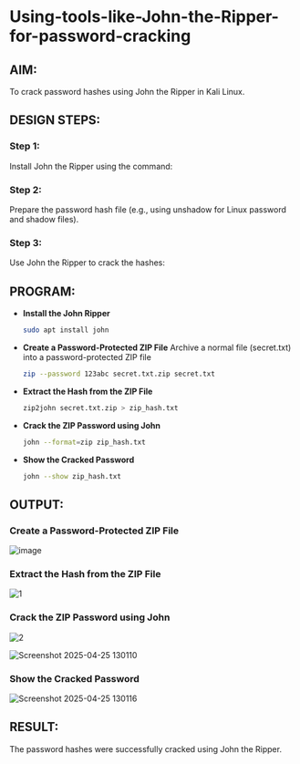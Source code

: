# Using-tools-like-John-the-Ripper-for-password-cracking

## AIM:
To crack password hashes using John the Ripper in Kali Linux.

## DESIGN STEPS:
### Step 1:
Install John the Ripper using the command:

### Step 2:
Prepare the password hash file (e.g., using unshadow for Linux password and shadow files).

### Step 3:
Use John the Ripper to crack the hashes:

## PROGRAM:

- **Install the John Ripper**
  ```bash
  sudo apt install john
  ```
- **Create a Password-Protected ZIP File**
   Archive a normal file (secret.txt) into a password-protected ZIP file
   ```bash
   zip --password 123abc secret.txt.zip secret.txt
   ```
 - **Extract the Hash from the ZIP File**
   ```bash
   zip2john secret.txt.zip > zip_hash.txt
   ```
- **Crack the ZIP Password using John**
  ```bash
  john --format=zip zip_hash.txt
  ```
- **Show the Cracked Password**
  ```bash
  john --show zip_hash.txt
  ```


## OUTPUT:

### Create a Password-Protected ZIP File
![image](https://github.com/user-attachments/assets/38aafaf5-1e19-437e-b081-e65d7b87faaf)


### Extract the Hash from the ZIP File
![1](https://github.com/user-attachments/assets/f56d14b3-308b-46d1-a881-2949f3130fbf)

### Crack the ZIP Password using John
![2](https://github.com/user-attachments/assets/b5150b03-086b-4a42-b23c-6f6c2e19dea4)

![Screenshot 2025-04-25 130110](https://github.com/user-attachments/assets/e6726360-d5ea-44d2-8564-0e428a49a5d8)

### Show the Cracked Password
![Screenshot 2025-04-25 130116](https://github.com/user-attachments/assets/e212ed80-74a0-4532-ba3e-6bd015cde111)


## RESULT:
The password hashes were successfully cracked using John the Ripper.

